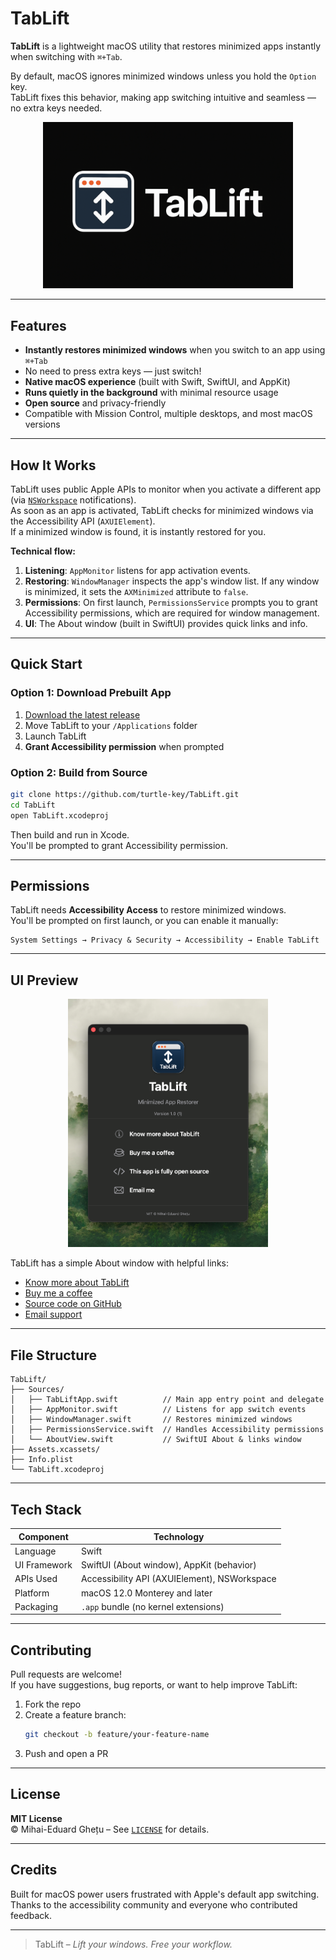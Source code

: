 # TabLift

**TabLift** is a lightweight macOS utility that restores minimized apps instantly when switching with `⌘+Tab`.

By default, macOS ignores minimized windows unless you hold the `Option` key.  
TabLift fixes this behavior, making app switching intuitive and seamless — no extra keys needed.

<p align="center">
  <img src="https://github.com/turtle-key/TabLift/blob/2d16a5d1632467252e0975ea9988131a819270b3/banner.png" alt="TabLift Banner" width="400"/>
</p>

---

## Features

- **Instantly restores minimized windows** when you switch to an app using `⌘+Tab`
- No need to press extra keys — just switch!
- **Native macOS experience** (built with Swift, SwiftUI, and AppKit)
- **Runs quietly in the background** with minimal resource usage
- **Open source** and privacy-friendly  
- Compatible with Mission Control, multiple desktops, and most macOS versions

---

## How It Works

TabLift uses public Apple APIs to monitor when you activate a different app (via [`NSWorkspace`](https://developer.apple.com/documentation/appkit/nsworkspace) notifications).  
As soon as an app is activated, TabLift checks for minimized windows via the Accessibility API (`AXUIElement`).  
If a minimized window is found, it is instantly restored for you.

**Technical flow:**

1. **Listening**: `AppMonitor` listens for app activation events.
2. **Restoring**: `WindowManager` inspects the app's window list. If any window is minimized, it sets the `AXMinimized` attribute to `false`.
3. **Permissions**: On first launch, `PermissionsService` prompts you to grant Accessibility permissions, which are required for window management.
4. **UI**: The About window (built in SwiftUI) provides quick links and info.

---

## Quick Start

### Option 1: Download Prebuilt App

1. [Download the latest release](https://github.com/turtle-key/TabLift/releases)
2. Move TabLift to your `/Applications` folder
3. Launch TabLift
4. **Grant Accessibility permission** when prompted

### Option 2: Build from Source

```bash
git clone https://github.com/turtle-key/TabLift.git
cd TabLift
open TabLift.xcodeproj
```
Then build and run in Xcode.  
You'll be prompted to grant Accessibility permission.

---

## Permissions

TabLift needs **Accessibility Access** to restore minimized windows.  
You'll be prompted on first launch, or you can enable it manually:

```
System Settings → Privacy & Security → Accessibility → Enable TabLift
```

---

## UI Preview

<p align="center">
  <img src="https://github.com/turtle-key/TabLift/blob/e267d33494e1bda72bc97ce73c35997fb1744f3d/app-screenshot.png" alt="App Screenshot" width="320"/>
</p>

TabLift has a simple About window with helpful links:

- [Know more about TabLift](https://tablift.mihai.sh)
- [Buy me a coffee](https://coff.ee/turtle.key)
- [Source code on GitHub](https://github.com/turtle-key/TabLift)
- [Email support](mailto:ghetumihaieduard@gmail.com)

---

## File Structure

```
TabLift/
├── Sources/
│   ├── TabLiftApp.swift          // Main app entry point and delegate
│   ├── AppMonitor.swift          // Listens for app switch events
│   ├── WindowManager.swift       // Restores minimized windows
│   ├── PermissionsService.swift  // Handles Accessibility permissions
│   └── AboutView.swift           // SwiftUI About & links window
├── Assets.xcassets/
├── Info.plist
└── TabLift.xcodeproj
```

---

## Tech Stack

| Component       | Technology                                   |
|-----------------|----------------------------------------------|
| Language        | Swift                                        |
| UI Framework    | SwiftUI (About window), AppKit (behavior)    |
| APIs Used       | Accessibility API (AXUIElement), NSWorkspace |
| Platform        | macOS 12.0 Monterey and later                |
| Packaging       | `.app` bundle (no kernel extensions)         |

---

## Contributing

Pull requests are welcome!  
If you have suggestions, bug reports, or want to help improve TabLift:

1. Fork the repo
2. Create a feature branch:
   ```bash
   git checkout -b feature/your-feature-name
   ```
3. Push and open a PR

---

## License

**MIT License**  
© Mihai-Eduard Ghețu – See [`LICENSE`](LICENSE) for details.

---

## Credits

Built for macOS power users frustrated with Apple's default app switching.  
Thanks to the accessibility community and everyone who contributed feedback.

---

> TabLift – *Lift your windows. Free your workflow.*
